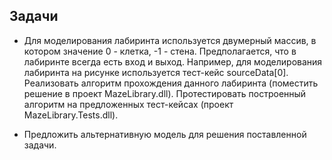 ## Задачи

- Для моделирования лабиринта используется двумерный массив, в котором значение 0 - клетка, -1 - стена. Предполагается, что в лабиринте всегда есть вход и выход. Например, для моделирования лабиринта на рисунке используется тест-кейс sourceData[0]. Реализовать алгоритм прохождения данного лабиринта (поместить решение в проект MazeLibrary.dll). Протестировать построенный алгоритм на предложенных тест-кейсах (проект MazeLibrary.Tests.dll).

- Предложить альтернативную модель для решения поставленной задачи.